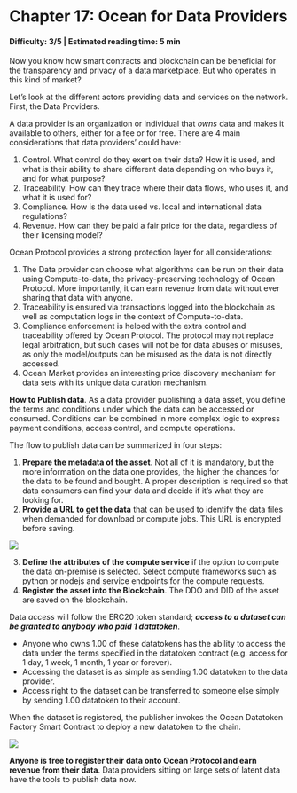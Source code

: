 # Chapter 17: Ocean for Data Providers

#### Difficulty: **3/5** \| Estimated reading time: **5 min**

<dialog character="mantaray">In the depths of the ocean, nobody knows you’re a fish. Meet the main characters in the Web3 data ecosystem that Ocean Protocol is buidling. First, data owners who look to monetize their data.</dialog>

Now you know how smart contracts and blockchain can be beneficial for the transparency and privacy of a data marketplace. But who operates in this kind of market?

Let’s look at the different actors providing data and services on the network. First, the Data Providers.

A data provider is an organization or individual that *owns* data and makes it available to others, either for a fee or for free. There are 4 main considerations that data providers’ could have:
1. Control. What control do they exert on their data? How it is used, and what is their ability to share different data depending on who buys it, and for what purpose?
2. Traceability. How can they trace where their data flows, who uses it, and what it is used for?
3. Compliance. How is the data used vs. local and international data regulations?
4. Revenue. How can they be paid a fair price for the data, regardless of their licensing model?

Ocean Protocol provides a strong protection layer for all considerations:
1. The Data provider can choose what algorithms can be run on their data using Compute-to-data, the privacy-preserving technology of Ocean Protocol. More importantly, it can earn revenue from data without ever sharing that data with anyone.
2. Traceability is ensured via transactions logged into the blockchain as well as computation logs in the context of Compute-to-data.
3. Compliance enforcement is helped with the extra control and traceability offered by Ocean Protocol. The protocol may not replace legal arbitration, but such cases will not be for data abuses or misuses, as only the model/outputs can be misused as the data is not directly accessed.
4. Ocean Market provides an interesting price discovery mechanism for data sets with its unique data curation mechanism.

**How to Publish data**. As a data provider publishing a data asset, you define the terms and conditions under which the data can be accessed or consumed. Conditions can be combined in more complex logic to express payment conditions, access control, and compute operations.

The flow to publish data can be summarized in four steps:
1. **Prepare the metadata of the asset**. Not all of it is mandatory, but the more information on the data one provides, the higher the chances for the data to be found and bought. A proper description is required so that data consumers can find your data and decide if it’s what they are looking for.
2. **Provide a URL to get the data** that can be used to identify the data files when demanded for download or compute jobs. This URL is encrypted before saving.

<img src="/images/chapter16_0.png" />

3. **Define the attributes of the compute service** if the option to compute the data on-premise is selected. Select compute frameworks such as python or nodejs and service endpoints for the compute requests.
4. **Register the asset into the Blockchain**. The DDO and DID of the asset are saved on the blockchain.

Data *access* will follow the ERC20 token standard; ***access to a dataset can be granted to anybody who paid 1 datatoken***.
- Anyone who owns 1.00 of these datatokens has the ability to access the data under the terms specified in the datatoken contract (e.g. access for 1 day, 1 week, 1 month, 1 year or forever).
- Accessing the dataset is as simple as sending 1.00 datatoken to the data provider.
- Access right to the dataset can be transferred to someone else simply by sending 1.00 datatoken to their account.

When the dataset is registered, the publisher invokes the Ocean Datatoken Factory Smart Contract to deploy a new datatoken to the chain.

<img src="/images/chapter16_1.png" />

**Anyone is free to register their data onto Ocean Protocol and earn revenue from their data**. Data providers sitting on large sets of latent data have the tools to publish data now.
